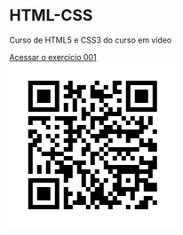 # HTML-CSS
 Curso de HTML5 e CSS3 do curso em vídeo

<div>
<a href="https://nicolasmcardoso.github.io/HTML-CSS/exercicios/ex001/">Acessar o exercício 001<a>
</div>
<img src="frame.png">
